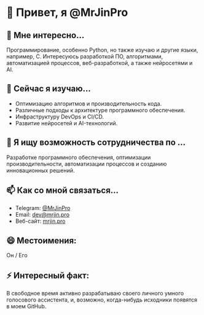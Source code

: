 # 👋 Привет, я @MrJinPro

## 👀 Мне интересно...
Программирование, особенно Python, но также изучаю и другие языки, например, C. Интересуюсь разработкой ПО, алгоритмами, автоматизацией процессов, веб-разработкой, а также нейросетями и AI.

## 🌱 Сейчас я изучаю...
- Оптимизацию алгоритмов и производительность кода.
- Различные подходы к архитектуре программного обеспечения.
- Инфраструктуру DevOps и CI/CD.
- Развитие нейросетей и AI-технологий.

## 💞️ Я ищу возможность сотрудничества по ...
Разработке программного обеспечения, оптимизации производительности, автоматизации процессов и созданию инновационных решений.

## 📫 Как со мной связаться...
- Telegram: [@MrJinPro](https://t.me/MrJinPro)
- Email: dev@mrjin.pro
- Веб-сайт: [mrjin.pro](https://mrjin.pro)

## 😄 Местоимения:
Он / Его

## ⚡ Интересный факт:
В свободное время активно разрабатываю своего личного умного голосового ассистента, и, возможно, когда-нибудь исходники появятся в моем GitHub.
